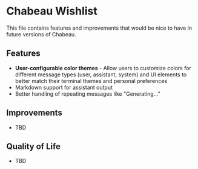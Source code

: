 # Chabeau Wishlist

This file contains features and improvements that would be nice to have in future versions of Chabeau.

## Features

- **User-configurable color themes** - Allow users to customize colors for different message types (user, assistant, system) and UI elements to better match their terminal themes and personal preferences
- Markdown support for assistant output
- Better handling of repeating messages like "Generating..."

## Improvements

- TBD

## Quality of Life

- TBD
